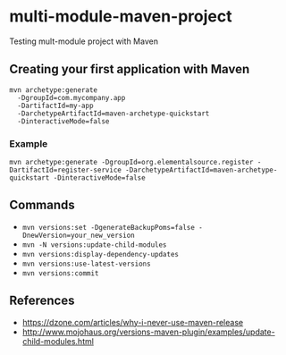 # multi-module-maven-project

Testing mult-module project with Maven

## Creating your first application with Maven

```
mvn archetype:generate
  -DgroupId=com.mycompany.app
  -DartifactId=my-app
  -DarchetypeArtifactId=maven-archetype-quickstart
  -DinteractiveMode=false
```
### Example
```
mvn archetype:generate -DgroupId=org.elementalsource.register -DartifactId=register-service -DarchetypeArtifactId=maven-archetype-quickstart -DinteractiveMode=false
```

## Commands
- `mvn versions:set -DgenerateBackupPoms=false -DnewVersion=your_new_version`
- `mvn -N versions:update-child-modules`
- `mvn versions:display-dependency-updates`
- `mvn versions:use-latest-versions`
- `mvn versions:commit`

## References
- https://dzone.com/articles/why-i-never-use-maven-release
- http://www.mojohaus.org/versions-maven-plugin/examples/update-child-modules.html
